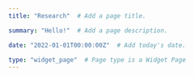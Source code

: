 ```yaml
---
title: "Research"  # Add a page title.

summary: "Hello!"  # Add a page description.

date: "2022-01-01T00:00:00Z"  # Add today's date.

type: "widget_page"  # Page type is a Widget Page
---
```

